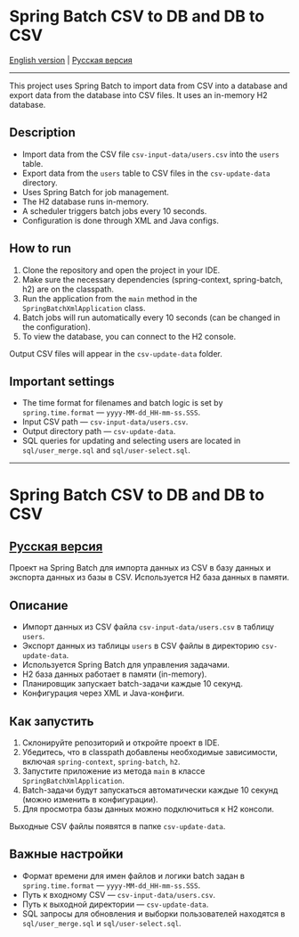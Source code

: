 # Spring Batch CSV to DB and DB to CSV

[English version](#english-version) | [Русская версия](#russian-version)

---

This project uses Spring Batch to import data from CSV into a database and export data from the database into CSV files. It uses an in-memory H2 database.

## Description

- Import data from the CSV file `csv-input-data/users.csv` into the `users` table.
- Export data from the `users` table to CSV files in the `csv-update-data` directory.
- Uses Spring Batch for job management.
- The H2 database runs in-memory.
- A scheduler triggers batch jobs every 10 seconds.
- Configuration is done through XML and Java configs.

## How to run

1. Clone the repository and open the project in your IDE.
2. Make sure the necessary dependencies (spring-context, spring-batch, h2) are on the classpath.
3. Run the application from the `main` method in the `SpringBatchXmlApplication` class.
4. Batch jobs will run automatically every 10 seconds (can be changed in the configuration).
5. To view the database, you can connect to the H2 console.

Output CSV files will appear in the `csv-update-data` folder.

## Important settings

- The time format for filenames and batch logic is set by `spring.time.format` — `yyyy-MM-dd_HH-mm-ss.SSS`.
- Input CSV path — `csv-input-data/users.csv`.
- Output directory path — `csv-update-data`.
- SQL queries for updating and selecting users are located in `sql/user_merge.sql` and `sql/user-select.sql`.

---


# Spring Batch CSV to DB and DB to CSV 
## [Русская версия](#russian-version)


Проект на Spring Batch для импорта данных из CSV в базу данных и экспорта данных из базы в CSV. Используется H2 база данных в памяти.

## Описание

- Импорт данных из CSV файла `csv-input-data/users.csv` в таблицу `users`.
- Экспорт данных из таблицы `users` в CSV файлы в директорию `csv-update-data`.
- Используется Spring Batch для управления задачами.
- H2 база данных работает в памяти (in-memory).
- Планировщик запускает batch-задачи каждые 10 секунд.
- Конфигурация через XML и Java-конфиги.

## Как запустить

1. Склонируйте репозиторий и откройте проект в IDE.
2. Убедитесь, что в classpath добавлены необходимые зависимости, включая `spring-context`, `spring-batch`, `h2`.
3. Запустите приложение из метода `main` в классе `SpringBatchXmlApplication`.
4. Batch-задачи будут запускаться автоматически каждые 10 секунд (можно изменить в конфигурации).
5. Для просмотра базы данных можно подключиться к H2 консоли.

Выходные CSV файлы появятся в папке `csv-update-data`.

## Важные настройки

- Формат времени для имен файлов и логики batch задан в `spring.time.format` — `yyyy-MM-dd_HH-mm-ss.SSS`.
- Путь к входному CSV — `csv-input-data/users.csv`.
- Путь к выходной директории — `csv-update-data`.
- SQL запросы для обновления и выборки пользователей находятся в `sql/user_merge.sql` и `sql/user-select.sql`.
